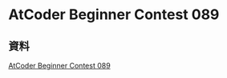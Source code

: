# AtCoder Beginner Contest 089

## 資料

[AtCoder Beginner Contest 089](https://atcoder.jp/contests/abc089)
